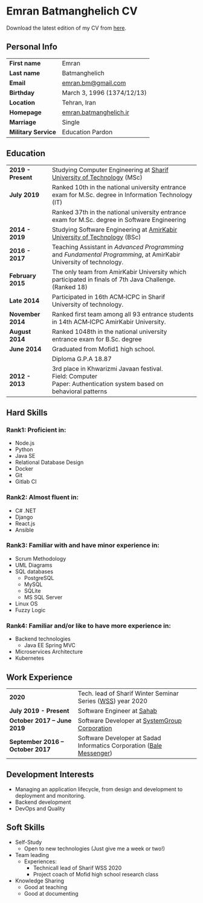 # Emran Batmanghelich CV
Download the latest edition of my CV from [here](https://github.com/emranbm/CV/releases/download/latest/emran-batmanghelich-cv.pdf).

## Personal Info

|                |       |
| :--            | :--   |
| **First name**       | Emran |
| **Last name**        | Batmanghelich |
| **Email**            | emran.bm@gmail.com |
| **Birthday**         | March 3, 1996 (1374/12/13) |
| **Location**         | Tehran, Iran |
| **Homepage**         | [emran.batmanghelich.ir](https://emran.batmanghelich.ir) |
| **Marriage**         | Single |
| **Military Service** | Education Pardon |

## Education

|                |       |
| :--            | :--   |
| **2019 - Present**   | Studying Computer Engineering at [Sharif University of Technology](https://www.sharif.edu/) (MSc) |
| **July 2019**        | Ranked 10th in the national university entrance exam for M.Sc. degree in Information Technology (IT) |
|                      | Ranked 37th in the national university entrance exam for M.Sc. degree in Software Engineering |
| **2014 - 2019**      | Studying Software Engineering at [AmirKabir University of Technology](https://aut.ac.ir/) (BSc) |
| **2016 - 2017**      | Teaching Assistant in *Advanced Programming* and *Fundamental Programming*, at AmirKabir University of technology. |
| **February 2015**    | The only team from AmirKabir University which participated in finals of 7th Java Challenge. (Ranked 18) |
| **Late 2014**        | Participated in 16th ACM‐ICPC in Sharif University of technology. |
| **November 2014**    | Ranked first team among all 93 entrance students in 14th ACM‐ICPC AmirKabir University. |
| **August 2014**      | Ranked 1048th in the national university entrance exam for B.Sc. degree |
| **June 2014**        | Graduated from Mofid1 high school. |
|                      | Diploma G.P.A 18.87 |
| **2012 - 2013**      | 3rd place in Khwarizmi Javaan festival.<br/>Field: Computer<br/>Paper: Authentication system based on behavioral patterns |

## Hard Skills

### Rank1: Proficient in:
- Node.js
- Python
- Java SE
- Relational Database Design
- Docker
- Git
- Gitlab CI

### Rank2: Almost fluent in:
- C# .NET
- Django
- React.js
- Ansible

### Rank3: Familiar with and have minor experience in:
- Scrum Methodology
- UML Diagrams
- SQL databases
  - PostgreSQL
  - MySQL
  - SQLite
  - MS SQL Server
- Linux OS
- Fuzzy Logic

### Rank4: Familiar and/or like to have more experience in:
- Backend technologies
  - Java EE Spring MVC
- Microservices Architecture
- Kubernetes

## Work Experience

|||
| :-- | :-- |
| **2020**                          | Tech. lead of Sharif Winter Seminar Series ([WSS](https://wss.ce.sharif.edu/)) year 2020 |
| **July 2019 - Present**           | Software Engineer at [Sahab](https://sahab.ir/) |
| **October 2017 – June 2019**      | Software Developer at [SystemGroup Corporation](https://www.systemgroup.net/) |
| **September 2016 – October 2017** | Software Developer at Sadad Informatics Corporation ([Bale Messenger](https://bale.ai/)) |

## Development Interests
- Managing an application lifecycle, from design and development to deployment and monitoring.
- Backend development
- DevOps and Quality

## Soft Skills
- Self-Study
  - Open to new technologies (Just give me a week or two!)
- Team leading
  - Experiences:
    - Technicall lead of Sharif WSS 2020
    - Project coach of Mofid high school research class
- Knowledge Sharing
  - Good at teaching
  - Good at documenting
